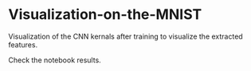 # Visualization-on-the-MNIST
Visualization of the CNN kernals after training to visualize the extracted features.

Check the notebook results.
